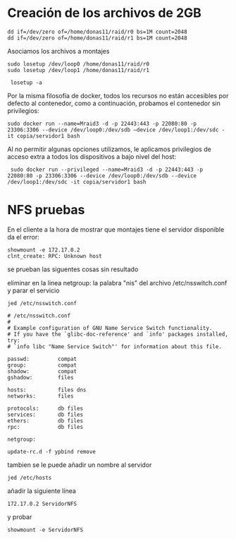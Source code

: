 # Creación de los archivos de 2GB
~~~
dd if=/dev/zero of=/home/donas11/raid/r0 bs=1M count=2048
dd if=/dev/zero of=/home/donas11/raid/r1 bs=1M count=2048
~~~

Asociamos los archivos a montajes
~~~
sudo losetup /dev/loop0 /home/donas11/raid/r0
sudo losetup /dev/loop1 /home/donas11/raid/r1
~~~


~~~
 losetup -a
~~~

Por la misma filosofía de docker, todos los recursos no están accesibles por defecto al contenedor, como a continuación, probamos el contenedor sin privilegios:
~~~
sudo docker run --name=Mraid3 -d -p 22443:443 -p 22080:80 -p 23306:3306 --device /dev/loop0:/dev/sdb —device /dev/loop1:/dev/sdc -it copia/servidor1 bash
~~~
Al no permitir algunas opciones utilizamos, le aplicamos privilegios de acceso extra a todos los dispositivos a bajo nivel del host:
~~~
 sudo docker run --privileged --name=Mraid3 -d -p 22443:443 -p 22080:80 -p 23306:3306 --device /dev/loop0:/dev/sdb --device /dev/loop1:/dev/sdc -it copia/servidor1 bash
~~~


# NFS pruebas

En el cliente a la hora de mostrar que montajes tiene el servidor disponible da el error:
~~~
showmount -e 172.17.0.2
clnt_create: RPC: Unknown host
~~~
se prueban las siguentes cosas sin resultado


eliminar en la linea netgroup: la palabra "nis" del archivo /etc/nsswitch.conf y parar el servicio
~~~
jed /etc/nsswitch.conf
~~~

~~~
# /etc/nsswitch.conf
#
# Example configuration of GNU Name Service Switch functionality.
# If you have the `glibc-doc-reference' and `info' packages installed, try:
# `info libc "Name Service Switch"' for information about this file.

passwd:         compat
group:          compat
shadow:         compat
gshadow:        files

hosts:          files dns
networks:       files

protocols:      db files
services:       db files
ethers:         db files
rpc:            db files

netgroup:

~~~

~~~
update-rc.d -f ypbind remove
~~~
tambien se le puede añadir un nombre al servidor
~~~
jed /etc/hosts
~~~

añadir la siguiente línea
~~~
172.17.0.2 ServidorNFS
~~~

y probar 

~~~
showmount -e ServidorNFS
~~~